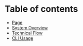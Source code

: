# Table of contents

* [Page](README.md)
* [System Overview](system-overview.md)
* [Technical Flow](technical-flow.md)
* [CLI Usage](cli-usage.md)

